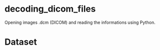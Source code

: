 # decoding_dicom_files
Opening images .dcm (DICOM) and reading the informations using Python.

# Dataset 
